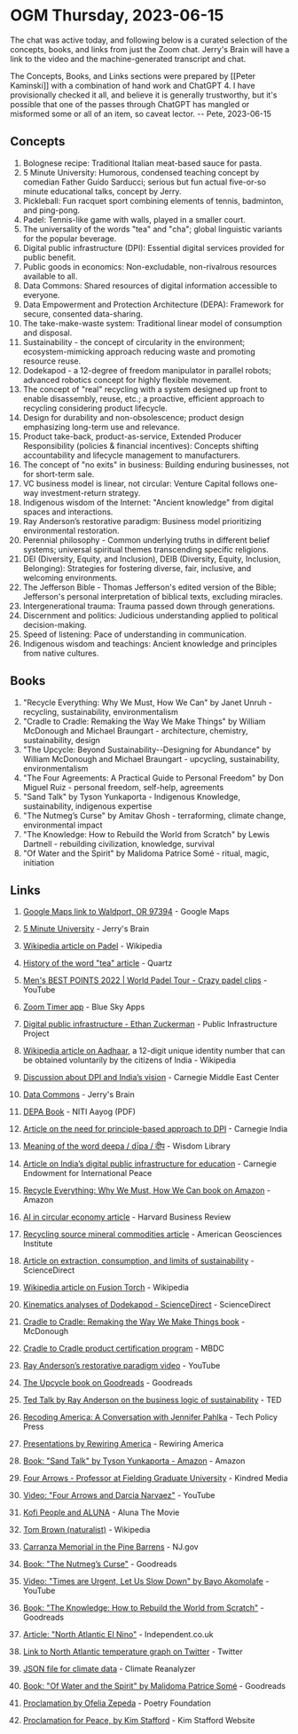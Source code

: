 # OGM Thursday, 2023-06-15

The chat was active today, and following below is a curated selection of the concepts, books, and links from just the Zoom chat. Jerry's Brain will have a link to the video and the machine-generated transcript and chat.

The Concepts, Books, and Links sections were prepared by [[Peter Kaminski]] with a combination of hand work and ChatGPT 4. I have provisionally checked it all, and believe it is generally trustworthy, but it's possible that one of the passes through ChatGPT has mangled or misformed some or all of an item, so caveat lector. -- Pete, 2023-06-15

## Concepts

1. Bolognese recipe: Traditional Italian meat-based sauce for pasta.
2. 5 Minute University: Humorous, condensed teaching concept by comedian Father Guido Sarducci; serious but fun actual five-or-so minute educational talks, concept by Jerry.
3. Pickleball: Fun racquet sport combining elements of tennis, badminton, and ping-pong.
4. Padel: Tennis-like game with walls, played in a smaller court.
5. The universality of the words "tea" and "cha"; global linguistic variants for the popular beverage.
6. Digital public infrastructure (DPI): Essential digital services provided for public benefit.
7. Public goods in economics: Non-excludable, non-rivalrous resources available to all.
8. Data Commons: Shared resources of digital information accessible to everyone.
9. Data Empowerment and Protection Architecture (DEPA): Framework for secure, consented data-sharing.
10. The take-make-waste system: Traditional linear model of consumption and disposal.
11. Sustainability - the concept of circularity in the environment; ecosystem-mimicking approach reducing waste and promoting resource reuse.
12. Dodekapod - a 12-degree of freedom manipulator in parallel robots; advanced robotics concept for highly flexible movement.
13. The concept of "real" recycling with a system designed up front to enable disassembly, reuse, etc.; a proactive, efficient approach to recycling considering product lifecycle.
14. Design for durability and non-obsolescence; product design emphasizing long-term use and relevance.
15. Product take-back, product-as-service, Extended Producer Responsibility (policies & financial incentives): Concepts shifting accountability and lifecycle management to manufacturers.
16. The concept of "no exits" in business: Building enduring businesses, not for short-term sale.
17. VC business model is linear, not circular: Venture Capital follows one-way investment-return strategy.
18. Indigenous wisdom of the Internet: "Ancient knowledge" from digital spaces and interactions.
19. Ray Anderson’s restorative paradigm: Business model prioritizing environmental restoration.
20. Perennial philosophy - Common underlying truths in different belief systems; universal spiritual themes transcending specific religions.
21. DEI (Diversity, Equity, and Inclusion), DEIB (Diversity, Equity, Inclusion, Belonging): Strategies for fostering diverse, fair, inclusive, and welcoming environments.
22. The Jefferson Bible - Thomas Jefferson's edited version of the Bible; Jefferson's personal interpretation of biblical texts, excluding miracles.
23. Intergenerational trauma: Trauma passed down through generations.
24. Discernment and politics: Judicious understanding applied to political decision-making.
25. Speed of listening: Pace of understanding in communication.
26. Indigenous wisdom and teachings: Ancient knowledge and principles from native cultures.

## Books

1. "Recycle Everything: Why We Must, How We Can" by Janet Unruh - recycling, sustainability, environmentalism
2. "Cradle to Cradle: Remaking the Way We Make Things" by William McDonough and Michael Braungart - architecture, chemistry, sustainability, design
3. "The Upcycle: Beyond Sustainability--Designing for Abundance" by William McDonough and Michael Braungart - upcycling, sustainability, environmentalism
4. "The Four Agreements: A Practical Guide to Personal Freedom" by Don Miguel Ruiz - personal freedom, self-help, agreements
5. "Sand Talk" by Tyson Yunkaporta - Indigenous Knowledge, sustainability, indigenous expertise
6. "The Nutmeg’s Curse" by Amitav Ghosh - terraforming, climate change, environmental impact
7. "The Knowledge: How to Rebuild the World from Scratch" by Lewis Dartnell - rebuilding civilization, knowledge, survival
8. "Of Water and the Spirit" by Malidoma Patrice Somé - ritual, magic, initiation

## Links

1. [Google Maps link to Waldport, OR 97394](https://www.google.com/maps/place/Waldport,+OR+97394/@44.4209026,-124.0977145,13z/) - Google Maps
2. [5 Minute University](https://bra.in/9vPAR9) - Jerry's Brain
3. [Wikipedia article on Padel](https://en.wikipedia.org/wiki/Padel) - Wikipedia
5. [History of the word "tea" article](https://qz.com/1176962/map-how-the-word-tea-spread-over-land-and-sea-to-conquer-the-world) - Quartz
6. [Men's BEST POINTS 2022 | World Padel Tour - Crazy padel clips](https://www.youtube.com/watch?v=Yrd3Px1uyTI) - YouTube
7. [Zoom Timer app](https://blueskyapps.org/zoom-timer) - Blue Sky Apps
8. [Digital public infrastructure - Ethan Zuckerman](https://publicinfrastructure.org/) - Public Infrastructure Project
9. [Wikipedia article on Aadhaar](https://en.wikipedia.org/wiki/Aadhaar), a 12-digit unique identity number that can be obtained voluntarily by the citizens of India - Wikipedia
10. [Discussion about DPI and India’s vision](https://carnegie-mec.org/sada/89285?lang=en) - Carnegie Middle East Center
11. [Data Commons](https://bra.in/8vNeaz) - Jerry's Brain
12. [DEPA Book](https://www.niti.gov.in/sites/default/files/2020-09/DEPA-Book.pdf) - NITI Aayog (PDF)
13. [Article on the need for principle-based approach to DPI](https://carnegieindia.org/2023/05/17/what-is-dpi-need-for-principle-based-approach-pub-89764) - Carnegie India
14. [Meaning of the word deepa / dīpa / दीप](https://www.wisdomlib.org/definition/dipa) - Wisdom Library
15. [Article on India’s digital public infrastructure for education](https://carnegieendowment.org/2023/03/27/digital-public-goods-for-education-indian-experience-pub-89341) - Carnegie Endowment for International Peace
16. [Recycle Everything: Why We Must, How We Can book on Amazon](https://www.amazon.com/Recycle-Everything-Why-Must-How/dp/1450599052) - Amazon
17. [AI in circular economy article](https://hbr.org/2023/06/how-ai-will-accelerate-the-circular-economy) - Harvard Business Review
18. [Recycling source mineral commodities article](https://www.americangeosciences.org/geoscience-currents/recycling-source-mineral-commodities) - American Geosciences Institute
19. [Article on extraction, consumption, and limits of sustainability](https://www.sciencedirect.com/science/article/pii/S092134492100118X) - ScienceDirect
20. [Wikipedia article on Fusion Torch](https://en.wikipedia.org/wiki/Fusion_torch) - Wikipedia
21. [Kinematics analyses of Dodekapod - ScienceDirect](https://www.sciencedirect.com/science/article/abs/pii/S0094114X0500008X) - ScienceDirect
22. [Cradle to Cradle: Remaking the Way We Make Things book](https://mcdonough.com/cradle-to-cradle/) - McDonough

23. [Cradle to Cradle product certification program](https://mbdc.com/) - MBDC
24. [Ray Anderson’s restorative paradigm video](https://youtu.be/FEsewbG4UOo?t=131) - YouTube
25. [The Upcycle book on Goodreads](https://www.goodreads.com/book/show/16066814-the-upcycle) - Goodreads
26. [Ted Talk by Ray Anderson on the business logic of sustainability](https://www.ted.com/talks/ray_anderson_the_business_logic_of_sustainability) - TED
27. [Recoding America: A Conversation with Jennifer Pahlka](https://techpolicy.press/recoding-america-a-conversation-with-jennifer-pahlka/) - Tech Policy Press
28. [Presentations by Rewiring America](https://www.rewiringamerica.org/) - Rewiring America
29. [Book: "Sand Talk" by Tyson Yunkaporta - Amazon](https://www.amazon.com/Knowledge-Rebuild-Civilization-Aftermath-Cataclysm/dp/0143127047) - Amazon
30. [Four Arrows - Professor at Fielding Graduate University](https://kindredmedia.org/2022/12/discovering-using-kindreds-worldview-chart-by-four-arrows-a-video-with-four-arrows-and-darcia-narvaez/) - Kindred Media
31. [Video: "Four Arrows and Darcia Narvaez"](https://www.youtube.com/watch?v=_livxZNCQeU\&t=364s) - YouTube
32. [Kofi People and ALUNA](https://www.alunathemovie.com/ecological-warning) - Aluna The Movie
33. [Tom Brown (naturalist)](http://en.wikipedia.org/wiki/Tom_Brown_\(naturalist\)) - Wikipedia
34. [Carranza Memorial in the Pine Barrens](https://nj.gov/dep/parksandforests/historic/carranzamemorial.html) - NJ.gov
35. [Book: "The Nutmeg’s Curse"](https://www.goodreads.com/book/show/57331880-the-nutmeg-s-curse) - Goodreads
36. [Video: "Times are Urgent, Let Us Slow Down" by Bayo Akomolafe](https://www.youtube.com/watch?v=motnLHtMHRw) - YouTube
37. [Book: "The Knowledge: How to Rebuild the World from Scratch"](https://www.goodreads.com/book/show/18114087-the-knowledge) - Goodreads
38. [Article: "North Atlantic El Nino"](https://www.independent.co.uk/climate-change/news/north-atlantic-el-nino-national-oceanic-and-atmospheric-administration-scientists-university-of-sussex-b2356711.html) - Independent.co.uk
39. [Link to North Atlantic temperature graph on Twitter](https://twitter.com/EliotJacobson/status/1667571728984461312) - Twitter
40. [JSON file for climate data](https://climatereanalyzer.org/clim/sst_daily/json/oisst2.1_natlan1_sst_day.json) - Climate Reanalyzer
41. [Book: "Of Water and the Spirit" by Malidoma Patrice Somé](https://www.goodreads.com/book/show/244805.Of_Water_and_the_Spirit) - Goodreads
42. [Proclamation by Ofelia Zepeda](https://www.poetryfoundation.org/poems/53448/proclamation) - Poetry Foundation

43. [Proclamation for Peace, by Kim Stafford](https://www.kimstaffordpoet.com/kim-stafford-poems-with-prompts) - Kim Stafford Website
